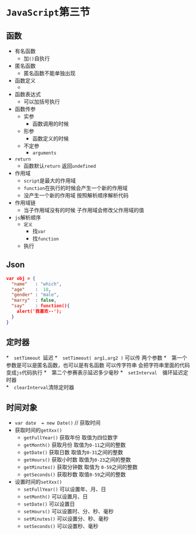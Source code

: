 # `JavaScript`第三节

## 函数

* 有名函数
  * 加`()`自执行
* 匿名函数
  * 匿名函数不能单独出现	
* 函数定义
  * ​
* 函数表达式
  * 可以加括号执行
* 函数传参
  * 实参 
    * 函数调用的时候
  * 形参
    * 函数定义的时候
  * 不定参
    *  `arguments`
* `return `
  * 函数默认`return` 返回`undefined`
* 作用域
  * `script`是最大的作用域
  * `function`在执行的时候会产生一个新的作用域 
  * 没产生一个新的作用域 按照解析顺序解析代码
* 作用域链
  * 当子作用域没有的时候  子作用域会修改父作用域的值
* `js`解析顺序
  * `定义`
    * 找`var`
    * 找`function`
  * 执行




## Json

```json
var obj = {
  "name"   : "which",
  "age"    :  18,
  "gender" : "male",
  "marry"  : false,
  "say"    : function(){
    alert('我喜欢--');
  }
}
```





## 定时器

*　`setTimeout `延迟 
  *　`setTimeout( arg1,arg2 )` 可以传 两个参数
  *　第一个参数是可以是匿名函数，也可以是有名函数   可以传字符串 会把字符串里面的代码变成`js`代码执行 
  *　第二个参赛表示延迟多少毫秒
*　`setInterval  `循环延迟定时器  
*　`clearInterval`清除定时器 

## 时间对象

- `var date  = new Date()`  // 获取时间
- 获取时间的`getXxx()`
  - `getFullYear()`   获取年份  取值为四位数字
  - `getMonth()`         获取月份 取值为`0-11`之间的整数
  - `getDate()`           获取日数   取值为`0-31`之间的整数
  - `getHours()`         获取小时数   取值为`0-23`之间的整数
  - `getMinutes()`     获取分钟数  取值为 `0-59`之间的整数
  - `getSeconds()`     获取秒数   取值`0-59`之间的整数
- 设置时间的`setXxx()`
  - `setFullYear()`   可以设置年、月、日
  - `setMonth()`         可以设置月、日
  - `setDate()`           可以设置日         
  - `setHours()`         可以设置时、分、秒、毫秒
  - `setMinutes()`     可以设置分、秒、毫秒
  - `setSeconds()`     可以设置秒、毫秒